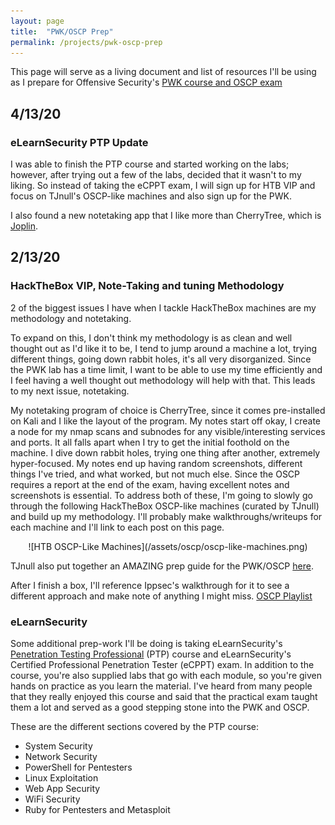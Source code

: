 ```yaml
---
layout: page
title:  "PWK/OSCP Prep"
permalink: /projects/pwk-oscp-prep
---
```


This page will serve as a living document and list of resources I'll be using as I prepare for Offensive Security's [PWK course and OSCP exam](https://www.offensive-security.com/pwk-oscp/)

## 4/13/20

### eLearnSecurity PTP Update

I was able to finish the PTP course and started working on the labs; however, after trying out a few of the labs, decided that it wasn't to my liking. So instead of taking the eCPPT exam, I will sign up for HTB VIP and focus on TJnull's OSCP-like machines and also sign up for the PWK.

I also found a new notetaking app that I like more than CherryTree, which is [Joplin](https://joplinapp.org/).

## 2/13/20

### HackTheBox VIP, Note-Taking and tuning Methodology

2 of the biggest issues I have when I tackle HackTheBox machines are my methodology and notetaking.

To expand on this, I don't think my methodology is as clean and well thought out as I'd like it to be, I tend to jump around a machine a lot, trying different things, going down rabbit holes, it's all very disorganized. Since the PWK lab has a time limit, I want to be able to use my time efficiently and I feel having a well thought out methodology will help with that. This leads to my next issue, notetaking.

My notetaking program of choice is CherryTree, since it comes pre-installed on Kali and I like the layout of the program. My notes start off okay, I create a node for my nmap scans and subnodes for any visible/interesting services and ports. It all falls apart when I try to get the initial foothold on the machine. I dive down rabbit holes, trying one thing after another, extremely hyper-focused. My notes end up having random screenshots, different things I've tried, and what worked, but not much else. Since the OSCP requires a report at the end of the exam, having excellent notes and screenshots is essential. To address both of these, I'm going to slowly go through the following HackTheBox OSCP-like machines (curated by TJnull) and build up my methodology. I'll probably make walkthroughs/writeups for each machine and I'll link to each post on this page.

<p align="center" markdown="1">
![HTB OSCP-Like Machines](/assets/oscp/oscp-like-machines.png)
</p>

TJnull also put together an AMAZING prep guide for the PWK/OSCP [here](https://www.netsecfocus.com/oscp/2019/03/29/The_Journey_to_Try_Harder-_TJNulls_Preparation_Guide_for_PWK_OSCP.html).

After I finish a box, I'll reference Ippsec's walkthrough for it to see a different approach and make note of anything I might miss. [OSCP Playlist](https://www.youtube.com/watch?v=2DqdPcbYcy8&list=PLidcsTyj9JXK-fnabFLVEvHinQ14Jy5tf)

### eLearnSecurity

Some additional prep-work I'll be doing is taking eLearnSecurity's [Penetration Testing Professional](https://www.elearnsecurity.com/course/penetration_testing/) (PTP) course and eLearnSecurity's Certified Professional Penetration Tester (eCPPT) exam. In addition to the course, you're also supplied labs that go with each module, so you're given hands on practice as you learn the material. I've heard from many people that they really enjoyed this course and said that the practical exam taught them a lot and served as a good stepping stone into the PWK and OSCP.

These are the different sections covered by the PTP course:

- System Security
- Network Security
- PowerShell for Pentesters
- Linux Exploitation
- Web App Security
- WiFi Security
- Ruby for Pentesters and Metasploit
